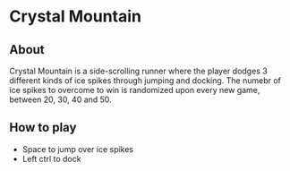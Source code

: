# Crystal Mountain

## About

Crystal Mountain is a side-scrolling runner where the player dodges 3 different kinds of ice spikes through jumping and docking. The numebr of ice spikes to overcome to win is randomized upon every new game, between 20, 30, 40 and 50.

## How to play
- Space to jump over ice spikes
- Left ctrl to dock
